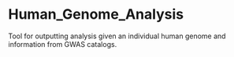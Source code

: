 # Human_Genome_Analysis
Tool for outputting analysis given an individual human genome and information from GWAS catalogs. 
